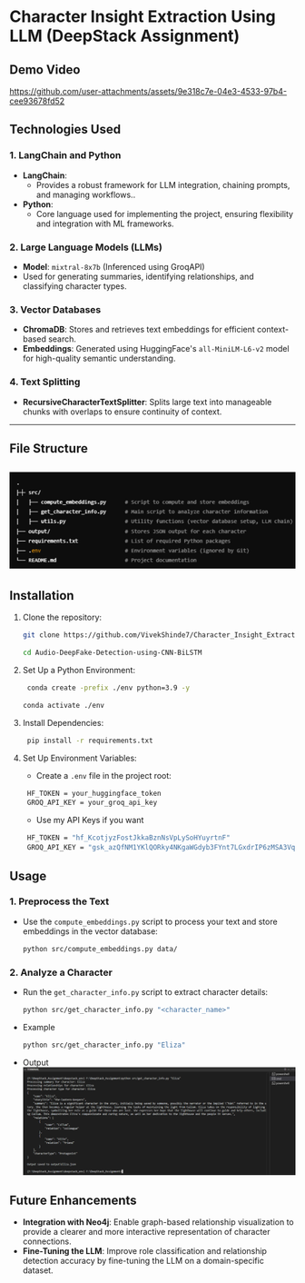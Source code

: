 # **Character Insight Extraction Using LLM (DeepStack Assignment)**

## **Demo Video**
https://github.com/user-attachments/assets/9e318c7e-04e3-4533-97b4-cee93678fd52

## **Technologies Used**
### **1. LangChain and Python**
- **LangChain**:
  - Provides a robust framework for LLM integration, chaining prompts, and managing workflows..
- **Python**:
  - Core language used for implementing the project, ensuring flexibility and integration with ML frameworks.

### **2. Large Language Models (LLMs)**
- **Model**: `mixtral-8x7b` (Inferenced using GroqAPI)
- Used for generating summaries, identifying relationships, and classifying character types.

### **3. Vector Databases**
- **ChromaDB**: Stores and retrieves text embeddings for efficient context-based search.
- **Embeddings**: Generated using HuggingFace's `all-MiniLM-L6-v2` model for high-quality semantic understanding.

### **4. Text Splitting**
- **RecursiveCharacterTextSplitter**: Splits large text into manageable chunks with overlaps to ensure continuity of context.



---
## **File Structure**
![file_structure](./output/folder_structure.PNG) 
---

## **Installation**
1. Clone the repository:
   ```bash
   git clone https://github.com/VivekShinde7/Character_Insight_Extractor_Using_LLM.git
   ```
   ```bash
   cd Audio-DeepFake-Detection-using-CNN-BiLSTM
   ```

2. Set Up a Python Environment:
   ```bash
    conda create -prefix ./env python=3.9 -y
    ```
    ```bash
    conda activate ./env
   ```
3. Install Dependencies:
   ```bash
    pip install -r requirements.txt
   ```
4. Set Up Environment Variables:
   - Create a `.env` file in the project root:
   ```bash
    HF_TOKEN = your_huggingface_token
    GROQ_API_KEY = your_groq_api_key
   ```
   - Use my API Keys if you want
   ```bash
    HF_TOKEN = "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"
    GROQ_API_KEY = "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"
   ```

## **Usage**

### 1. Preprocess the Text
- Use the `compute_embeddings.py` script to process your text and store embeddings in the vector database:
    ```bash
    python src/compute_embeddings.py data/
    ```

### 2. Analyze a Character
- Run the `get_character_info.py` script to extract character details:
    ```bash
    python src/get_character_info.py "<character_name>"
    ```
- Example 
    ```bash
    python src/get_character_info.py "Eliza"
    ```
- Output
![output](./output/output_eliza.PNG) 

## **Future Enhancements**

- **Integration with Neo4j**: Enable graph-based relationship visualization to provide a clearer and more interactive representation of character connections.
- **Fine-Tuning the LLM**: Improve role classification and relationship detection accuracy by fine-tuning the LLM on a domain-specific dataset.

